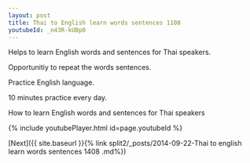 ```yaml
---
layout: post
title: Thai to English learn words sentences 1108 
youtubeId: _n43R-kUBp0
---
```

 
 
Helps to learn English words and sentences for Thai speakers.

Opportunitiy to repeat the words sentences. 

Practice English language. 
 
10 minutes practice every day. 
 
How to learn English words and sentences for Thai speakers 
 
{% include youtubePlayer.html id=page.youtubeId %}
 
 
[Next]({{ site.baseurl }}{% link  split2/_posts/2014-09-22-Thai to english learn words sentences 1408 .md%})
 
